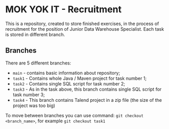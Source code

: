 # MOK YOK  IT - Recruitment

This is a repository, created to store finished exercises, in the process of recruitment for the position of Junior Data Warehouse Specialist. Each task is stored in different branch.

## Branches

There are 5 different branches:
- `main` - contains basic information about repository;
- `task1` - Contains whole Java / Maven project for task number 1;
- `task2` - Contains single SQL script for task number 2;
- `task3` - As in the task above, this branch contains single SQL script for task number 3;
- `task4` - This branch contains Talend project in a zip file (the size of the project was too big)

To move between branches you can use command: `git checkout <branch_name>`, for example `git checkout task1`
